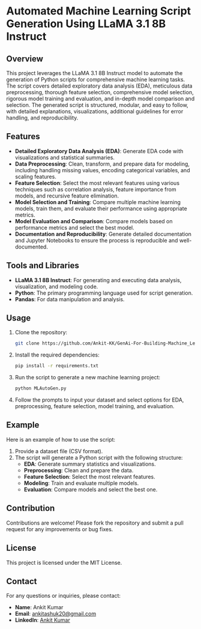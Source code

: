 # Automated Machine Learning Script Generation Using LLaMA 3.1 8B Instruct

## Overview

This project leverages the LLaMA 3.1 8B Instruct model to automate the generation of Python scripts for comprehensive machine learning tasks. The script covers detailed exploratory data analysis (EDA), meticulous data preprocessing, thorough feature selection, comprehensive model selection, rigorous model training and evaluation, and in-depth model comparison and selection. The generated script is structured, modular, and easy to follow, with detailed explanations, visualizations, additional guidelines for error handling, and reproducibility.

## Features

- **Detailed Exploratory Data Analysis (EDA)**: Generate EDA code with visualizations and statistical summaries.
- **Data Preprocessing**: Clean, transform, and prepare data for modeling, including handling missing values, encoding categorical variables, and scaling features.
- **Feature Selection**: Select the most relevant features using various techniques such as correlation analysis, feature importance from models, and recursive feature elimination.
- **Model Selection and Training**: Compare multiple machine learning models, train them, and evaluate their performance using appropriate metrics.
- **Model Evaluation and Comparison**: Compare models based on performance metrics and select the best model.
- **Documentation and Reproducibility**: Generate detailed documentation and Jupyter Notebooks to ensure the process is reproducible and well-documented.

## Tools and Libraries

- **LLaMA 3.1 8B Instruct**: For generating and executing data analysis, visualization, and modeling code.
- **Python**: The primary programming language used for script generation.
- **Pandas**: For data manipulation and analysis.
## Usage

1. Clone the repository:
    ```bash
    git clone https://github.com/Ankit-KK/GenAi-For-Building-Machine_Learning_Models.git
    ```
2. Install the required dependencies:
    ```bash
    pip install -r requirements.txt
    ```
3. Run the script to generate a new machine learning project:
    ```bash
    python MLAutoGen.py
    ```
4. Follow the prompts to input your dataset and select options for EDA, preprocessing, feature selection, model training, and evaluation.

## Example

Here is an example of how to use the script:

1. Provide a dataset file (CSV format).
2. The script will generate a Python script with the following structure:
    - **EDA**: Generate summary statistics and visualizations.
    - **Preprocessing**: Clean and prepare the data.
    - **Feature Selection**: Select the most relevant features.
    - **Modeling**: Train and evaluate multiple models.
    - **Evaluation**: Compare models and select the best one.

## Contribution

Contributions are welcome! Please fork the repository and submit a pull request for any improvements or bug fixes.

## License

This project is licensed under the MIT License.

## Contact

For any questions or inquiries, please contact:
- **Name**: Ankit Kumar
- **Email**: ankitashuk20@gmail.com
- **LinkedIn**: [Ankit Kumar](https://linkedin.com/in/ankit-kumar-a8521a252)

